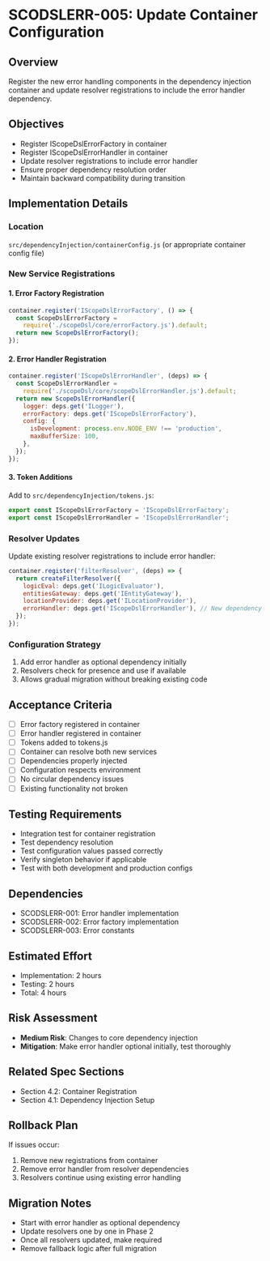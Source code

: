 # SCODSLERR-005: Update Container Configuration

## Overview

Register the new error handling components in the dependency injection container and update resolver registrations to include the error handler dependency.

## Objectives

- Register IScopeDslErrorFactory in container
- Register IScopeDslErrorHandler in container
- Update resolver registrations to include error handler
- Ensure proper dependency resolution order
- Maintain backward compatibility during transition

## Implementation Details

### Location

`src/dependencyInjection/containerConfig.js` (or appropriate container config file)

### New Service Registrations

#### 1. Error Factory Registration

```javascript
container.register('IScopeDslErrorFactory', () => {
  const ScopeDslErrorFactory =
    require('./scopeDsl/core/errorFactory.js').default;
  return new ScopeDslErrorFactory();
});
```

#### 2. Error Handler Registration

```javascript
container.register('IScopeDslErrorHandler', (deps) => {
  const ScopeDslErrorHandler =
    require('./scopeDsl/core/scopeDslErrorHandler.js').default;
  return new ScopeDslErrorHandler({
    logger: deps.get('ILogger'),
    errorFactory: deps.get('IScopeDslErrorFactory'),
    config: {
      isDevelopment: process.env.NODE_ENV !== 'production',
      maxBufferSize: 100,
    },
  });
});
```

#### 3. Token Additions

Add to `src/dependencyInjection/tokens.js`:

```javascript
export const IScopeDslErrorFactory = 'IScopeDslErrorFactory';
export const IScopeDslErrorHandler = 'IScopeDslErrorHandler';
```

### Resolver Updates

Update existing resolver registrations to include error handler:

```javascript
container.register('filterResolver', (deps) => {
  return createFilterResolver({
    logicEval: deps.get('ILogicEvaluator'),
    entitiesGateway: deps.get('IEntityGateway'),
    locationProvider: deps.get('ILocationProvider'),
    errorHandler: deps.get('IScopeDslErrorHandler'), // New dependency
  });
});
```

### Configuration Strategy

1. Add error handler as optional dependency initially
2. Resolvers check for presence and use if available
3. Allows gradual migration without breaking existing code

## Acceptance Criteria

- [ ] Error factory registered in container
- [ ] Error handler registered in container
- [ ] Tokens added to tokens.js
- [ ] Container can resolve both new services
- [ ] Dependencies properly injected
- [ ] Configuration respects environment
- [ ] No circular dependency issues
- [ ] Existing functionality not broken

## Testing Requirements

- Integration test for container registration
- Test dependency resolution
- Test configuration values passed correctly
- Verify singleton behavior if applicable
- Test with both development and production configs

## Dependencies

- SCODSLERR-001: Error handler implementation
- SCODSLERR-002: Error factory implementation
- SCODSLERR-003: Error constants

## Estimated Effort

- Implementation: 2 hours
- Testing: 2 hours
- Total: 4 hours

## Risk Assessment

- **Medium Risk**: Changes to core dependency injection
- **Mitigation**: Make error handler optional initially, test thoroughly

## Related Spec Sections

- Section 4.2: Container Registration
- Section 4.1: Dependency Injection Setup

## Rollback Plan

If issues occur:

1. Remove new registrations from container
2. Remove error handler from resolver dependencies
3. Resolvers continue using existing error handling

## Migration Notes

- Start with error handler as optional dependency
- Update resolvers one by one in Phase 2
- Once all resolvers updated, make required
- Remove fallback logic after full migration
